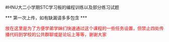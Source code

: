 #HNU大二小学期STC学习板的编程训练以及部分练习试题

*** 第一次上传，如有缺漏请多多包含 ***

<font color = 'red'>放在这里是为了方便学弟学妹们快速通过这个课程的一些任务设置，但禁止四处传播代码到学校的公共群聊或是论坛上等等，谢谢大家</font>
